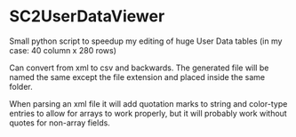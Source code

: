 # SC2UserDataViewer

Small python script to speedup my editing of huge User Data tables (in my case: 40 column x 280 rows)

Can convert from xml to csv and backwards.
The generated file will be named the same except the file extension and placed inside the same folder.

When parsing an xml file it will add quotation marks to string and color-type entries to allow for arrays to work properly, but it will probably work without quotes for non-array fields.
